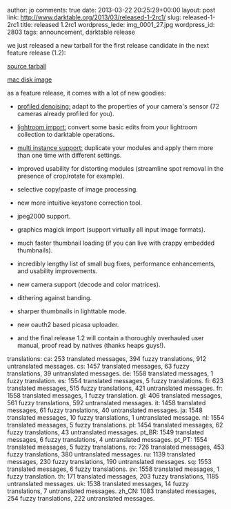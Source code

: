 author: jo
comments: true
date: 2013-03-22 20:25:29+00:00
layout: post
link: http://www.darktable.org/2013/03/released-1-2rc1/
slug: released-1-2rc1
title: released 1.2rc1
wordpress_lede: img_0001_27.jpg
wordpress_id: 2803
tags: announcement, darktable release

we just released a new tarball for the first release candidate in the next feature release (1.2):

[source tarball](http://sourceforge.net/projects/darktable/files/darktable/1.2/darktable-1.2~rc1.tar.xz/download)

[mac disk image](http://sourceforge.net/projects/darktable/files/darktable/1.2/darktable-1.2~rc1.dmg/download)

as a feature release, it comes with a lot of new goodies:



	
  * [profiled denoising:](http://www.darktable.org/2012/12/profiling-sensor-and-photon-noise/) adapt to the properties of your camera's sensor (72 cameras already profiled for you).

	
  * [lightroom import:](http://www.darktable.org/2013/02/importing-lightroom-development/) convert some basic edits from your lightroom collection to darktable operations.

	
  * [multi instance support:](http://www.darktable.org/2013/02/multi-instances/) duplicate your modules and apply them more than one time with different settings.

	
  * improved usability for distorting modules (streamline spot removal in the presence of crop/rotate for example).

	
  * selective copy/paste of image processing.

	
  * new more intuitive keystone correction tool.

	
  * jpeg2000 support.

	
  * graphics magick import (support virtually all input image formats).

	
  * much faster thumbnail loading (if you can live with crappy embedded thumbnails).

	
  * incredibly lengthy list of small bug fixes, performance enhancements, and usability improvements.

	
  * new camera support (decode and color matrices).

	
  * dithering against banding.

	
  * sharper thumbnails in lighttable mode.

	
  * new oauth2 based picasa uploader.

	
  * and the final release 1.2 will contain a thoroughly overhauled user manual, proof read by natives (thanks heaps guys!).


translations:
ca: 253 translated messages, 394 fuzzy translations, 912 untranslated messages.
cs: 1457 translated messages, 63 fuzzy translations, 39 untranslated messages.
de: 1558 translated messages, 1 fuzzy translation.
es: 1554 translated messages, 5 fuzzy translations.
fi: 623 translated messages, 515 fuzzy translations, 421 untranslated messages.
fr: 1558 translated messages, 1 fuzzy translation.
gl: 406 translated messages, 561 fuzzy translations, 592 untranslated messages.
it: 1458 translated messages, 61 fuzzy translations, 40 untranslated messages.
ja: 1548 translated messages, 10 fuzzy translations, 1 untranslated message.
nl: 1554 translated messages, 5 fuzzy translations.
pl: 1454 translated messages, 62 fuzzy translations, 43 untranslated messages.
pt_BR: 1549 translated messages, 6 fuzzy translations, 4 untranslated messages.
pt_PT: 1554 translated messages, 5 fuzzy translations.
ro: 726 translated messages, 453 fuzzy translations, 380 untranslated messages.
ru: 1139 translated messages, 230 fuzzy translations, 190 untranslated messages.
sq: 1553 translated messages, 6 fuzzy translations.
sv: 1558 translated messages, 1 fuzzy translation.
th: 171 translated messages, 203 fuzzy translations, 1185 untranslated messages.
uk: 1538 translated messages, 14 fuzzy translations, 7 untranslated messages.
zh_CN: 1083 translated messages, 254 fuzzy translations, 222 untranslated messages.
